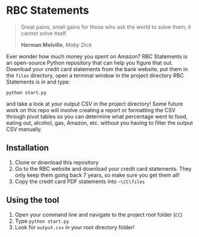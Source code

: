 # RBC Statements

> Great pains, small gains for those who ask the world to solve them; it cannot solve itself.  
>
> **Herman Melville**, *Moby Dick*

Ever wonder how much money you spent on Amazon? RBC Statements is an open-source Python repository that can help you figure that out. Download your credit card statements from the bank website, put them in the `files` directory, open a terminal window in the project directory RBC Statements is in and type:

```
python start.py
```

and take a look at your output CSV in the project directory! Some future work on this repo will involve creating a report or formatting the CSV through pivot tables so you can determine what percentage went to food, eating out, alcohol, gas, Amazon, etc. without you having to filter the output CSV manually.

## Installation
1. Clone or download this repository
2. Go to the RBC website and download your credit card statements. They only keep them going back 7 years, so make sure you get them all!
3. Copy the credit card PDF statements into `~\CC\files` 
## Using the tool
1. Open your command line and navigate to the project root folder (`CC`)
2. Type `python start.py`
3. Look for `output.csv` in your root directory folder!
